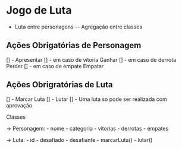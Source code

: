 # Jogo de Luta
* Luta entre personagens
-- Agregação entre classes

## Ações Obrigatórias de Personagem
[] - Apresentar
[] - em caso de vitoria Ganhar
[] - em caso de derrota Perder
[] - em caso de empate Empatar

## Ações Obrigratórias de Luta
[] - Marcar Luta
[] - Lutar
[] - Uma luta so pode ser realizada com aprovação

Classes

-> Personagem:
    - nome
    - categoria
    - vitorias
    - derrotas
    - empates

-> Luta:
    - id
    - desafiado
    - desafiante
    - marcarLuta()
    - lutar()
    